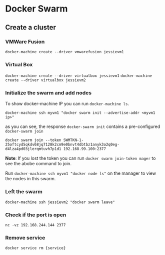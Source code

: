 # Docker Swarm

## Create a cluster

### VMWare Fusion

`docker-machine create --driver vmwarefusion jessievm1`

### Virtual Box

`docker-machine create --driver virtualbox jessievm1`
`docker-machine create --driver virtualbox jessievm2`

### Initialize the swarm and add nodes

To show docker-machine IP you can run `docker-machine ls`.

`docker-machine ssh myvm1 "docker swarm init --advertise-addr <myvm1 ip>"`

as you can see, the response `docker-swarm init` contains a pre-configured `docker-swarm join`

`docker swarm join --token SWMTKN-1-25oftcyd5qkdv68jq7128k2cm9e0bnvt4dbtbz1anyk3o2q0eg-d4lza4pd03jlerqmtuvh7p1d1 192.168.99.100:2377`

**Note**: If you lost the token you can run `docker swarm join-token mager` to see the abobe command to join.

Run `docker-machine ssh myvm1 "docker node ls"` on the manager to view the nodes in this swarm.

### Left the swarm

`docker-machine ssh jessievm2 "docker swarm leave"`

### Check if the port is open

`nc -vz 192.168.244.144 2377`

### Remove service

`docker service rm {service}`

